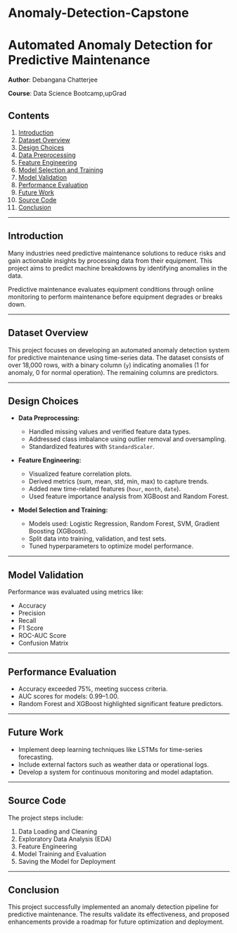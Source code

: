# Anomaly-Detection-Capstone
# Automated Anomaly Detection for Predictive Maintenance
**Author**: Debangana Chatterjee

**Course**: Data Science Bootcamp,upGrad

## Contents
1. [Introduction](#introduction)
2. [Dataset Overview](#dataset-overview)
3. [Design Choices](#design-choices)
4. [Data Preprocessing](#data-preprocessing)
5. [Feature Engineering](#feature-engineering)
6. [Model Selection and Training](#model-selection-and-training)
7. [Model Validation](#model-validation)
8. [Performance Evaluation](#performance-evaluation)
9. [Future Work](#future-work)
10. [Source Code](#source-code)
11. [Conclusion](#conclusion)

---

## Introduction
Many industries need predictive maintenance solutions to reduce risks and gain actionable insights by processing data from their equipment. This project aims to predict machine breakdowns by identifying anomalies in the data.

Predictive maintenance evaluates equipment conditions through online monitoring to perform maintenance before equipment degrades or breaks down.

---

## Dataset Overview
This project focuses on developing an automated anomaly detection system for predictive maintenance using time-series data. The dataset consists of over 18,000 rows, with a binary column (`y`) indicating anomalies (1 for anomaly, 0 for normal operation). The remaining columns are predictors.

---

## Design Choices
- **Data Preprocessing:**
  - Handled missing values and verified feature data types.
  - Addressed class imbalance using outlier removal and oversampling.
  - Standardized features with `StandardScaler`.

- **Feature Engineering:**
  - Visualized feature correlation plots.
  - Derived metrics (sum, mean, std, min, max) to capture trends.
  - Added new time-related features (`hour`, `month`, `date`).
  - Used feature importance analysis from XGBoost and Random Forest.

- **Model Selection and Training:**
  - Models used: Logistic Regression, Random Forest, SVM, Gradient Boosting (XGBoost).
  - Split data into training, validation, and test sets.
  - Tuned hyperparameters to optimize model performance.

---

## Model Validation
Performance was evaluated using metrics like:
- Accuracy
- Precision
- Recall
- F1 Score
- ROC-AUC Score
- Confusion Matrix

---

## Performance Evaluation
- Accuracy exceeded 75%, meeting success criteria.
- AUC scores for models: 0.99–1.00.
- Random Forest and XGBoost highlighted significant feature predictors.

---

## Future Work
- Implement deep learning techniques like LSTMs for time-series forecasting.
- Include external factors such as weather data or operational logs.
- Develop a system for continuous monitoring and model adaptation.

---

## Source Code
The project steps include:
1. Data Loading and Cleaning
2. Exploratory Data Analysis (EDA)
3. Feature Engineering
4. Model Training and Evaluation
5. Saving the Model for Deployment

---

## Conclusion
This project successfully implemented an anomaly detection pipeline for predictive maintenance. The results validate its effectiveness, and proposed enhancements provide a roadmap for future optimization and deployment.
